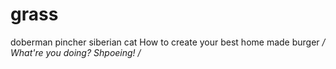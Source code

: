 # grass
doberman pincher
siberian cat
How to create your best home made burger
*/ What're you doing? Shpoeing! /*
